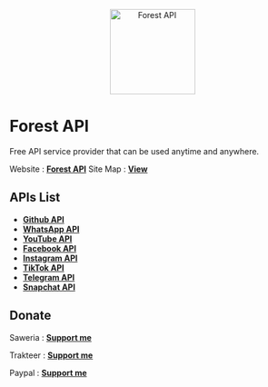 <p align="center"><img src="https://www.forestapi.my.id/static/images/forestapi.png" width="150" alt="Forest API"></p>

# Forest API

Free API service provider that can be used anytime and anywhere.

Website : **[Forest API](https://www.forestapi.my.id)**
Site Map : **[View](https://www.forestapi.my.id/static/sitemap.xml)**

## APIs List

- **[Github API](https://www.forestapi.my.id/api/github)**
- **[WhatsApp API](https://www.forestapi.my.id/api/whatsapp)**
- **[YouTube API](https://www.forestapi.my.id/api/youtube)**
- **[Facebook API](https://www.forestapi.my.id/api/facebook)**
- **[Instagram API](https://www.forestapi.my.id/api/instagram)**
- **[TikTok API](https://www.forestapi.my.id/api/tiktok)**
- **[Telegram API](https://www.forestapi.my.id/api/telegram)**
- **[Snapchat API](https://www.forestapi.my.id/api/snapchat)**

## Donate

Saweria : **[Support me](https://saweria.co/rioagungpurnomo)**

Trakteer : **[Support me](https://trakteer.id/rioagungpurnomo)**

Paypal : **[Support me](https://www.paypal.me/rioagungpurnomoo)**
